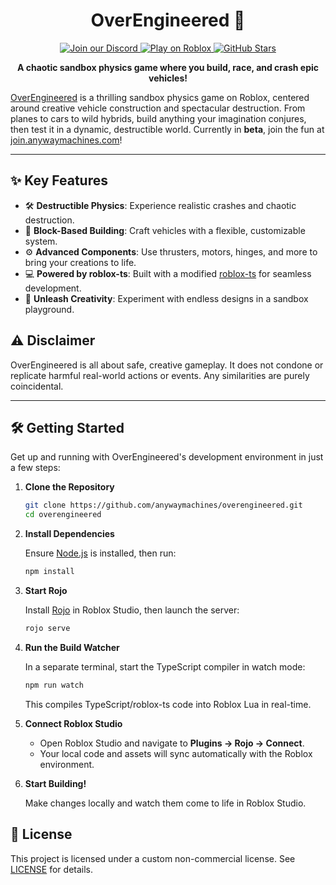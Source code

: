 <h1 align="center">OverEngineered 🚀</h1>

<p align="center">
  <a href="https://discord.gg/raax9xUMDc">
    <img src="https://discord.com/api/guilds/1053774759244083280/widget.png?style=shield" alt="Join our Discord" />
  </a>
  <a href="https://join.anywaymachines.com">
    <img src="https://img.shields.io/badge/Roblox-Join%20Now-blue?style=flat-square&logo=roblox" alt="Play on Roblox" />
  </a>
  <a href="https://github.com/Maks-gaming/OverEngineered">
    <img src="https://img.shields.io/github/stars/anywaymachines/overengineered?style=flat-square" alt="GitHub Stars" />
  </a>
</p>

<p align="center">
  <strong>A chaotic sandbox physics game where you build, race, and crash epic vehicles!</strong>
</p>

[OverEngineered](https://join.anywaymachines.com) is a thrilling sandbox physics game on Roblox, centered around creative vehicle construction and spectacular destruction. From planes to cars to wild hybrids, build anything your imagination conjures, then test it in a dynamic, destructible world. Currently in **beta**, join the fun at [join.anywaymachines.com](https://join.anywaymachines.com)!

---

## ✨ Key Features

- 🛠 **Destructible Physics**: Experience realistic crashes and chaotic destruction.
- 🧩 **Block-Based Building**: Craft vehicles with a flexible, customizable system.
- ⚙️ **Advanced Components**: Use thrusters, motors, hinges, and more to bring your creations to life.
- 💻 **Powered by roblox-ts**: Built with a modified [roblox-ts](https://roblox-ts.com) for seamless development.
- 🎨 **Unleash Creativity**: Experiment with endless designs in a sandbox playground.

## ⚠️ Disclaimer

OverEngineered is all about safe, creative gameplay. It does not condone or replicate harmful real-world actions or events. Any similarities are purely coincidental.

---

## 🛠 Getting Started

Get up and running with OverEngineered's development environment in just a few steps:

1. **Clone the Repository**

   ```bash
   git clone https://github.com/anywaymachines/overengineered.git
   cd overengineered
   ```

2. **Install Dependencies**

   Ensure [Node.js](https://nodejs.org/) is installed, then run:

   ```bash
   npm install
   ```

3. **Start Rojo**

   Install [Rojo](https://rojo.space/) in Roblox Studio, then launch the server:

   ```bash
   rojo serve
   ```

4. **Run the Build Watcher**

   In a separate terminal, start the TypeScript compiler in watch mode:

   ```bash
   npm run watch
   ```

   This compiles TypeScript/roblox-ts code into Roblox Lua in real-time.

5. **Connect Roblox Studio**

   - Open Roblox Studio and navigate to **Plugins → Rojo → Connect**.
   - Your local code and assets will sync automatically with the Roblox environment.

6. **Start Building!**

   Make changes locally and watch them come to life in Roblox Studio.

## 📝 License

This project is licensed under a custom non-commercial license. See [LICENSE](LICENSE) for details.
